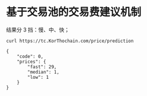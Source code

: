 # 基于交易池的交易费建议机制

结果分 3 挡：慢、中、快；

```
curl https://tc.KorThochain.com/price/prediction
```


```
{
    "code": 0,
    "prices": {
        "fast": 29,
        "median": 1,
        "low": 1
    }
}
```